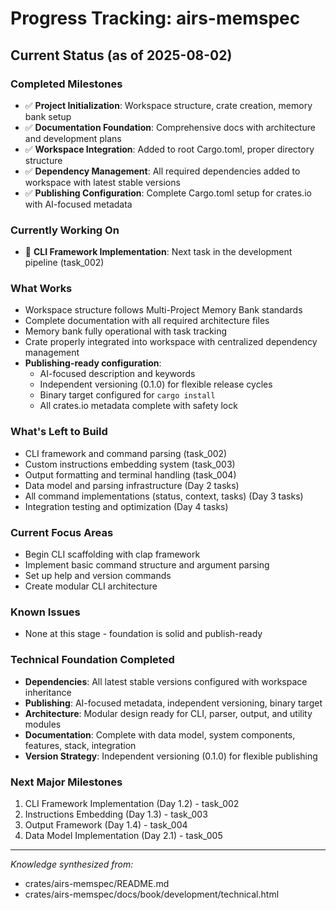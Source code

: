 # Progress Tracking: airs-memspec

## Current Status (as of 2025-08-02)

### Completed Milestones
- ✅ **Project Initialization**: Workspace structure, crate creation, memory bank setup
- ✅ **Documentation Foundation**: Comprehensive docs with architecture and development plans
- ✅ **Workspace Integration**: Added to root Cargo.toml, proper directory structure
- ✅ **Dependency Management**: All required dependencies added to workspace with latest stable versions
- ✅ **Publishing Configuration**: Complete Cargo.toml setup for crates.io with AI-focused metadata

### Currently Working On
- 🔄 **CLI Framework Implementation**: Next task in the development pipeline (task_002)

### What Works
- Workspace structure follows Multi-Project Memory Bank standards
- Complete documentation with all required architecture files
- Memory bank fully operational with task tracking
- Crate properly integrated into workspace with centralized dependency management
- **Publishing-ready configuration**:
  - AI-focused description and keywords
  - Independent versioning (0.1.0) for flexible release cycles
  - Binary target configured for `cargo install`
  - All crates.io metadata complete with safety lock

### What's Left to Build
- CLI framework and command parsing (task_002)
- Custom instructions embedding system (task_003)
- Output formatting and terminal handling (task_004)
- Data model and parsing infrastructure (Day 2 tasks)
- All command implementations (status, context, tasks) (Day 3 tasks)
- Integration testing and optimization (Day 4 tasks)

### Current Focus Areas
- Begin CLI scaffolding with clap framework
- Implement basic command structure and argument parsing
- Set up help and version commands
- Create modular CLI architecture

### Known Issues
- None at this stage - foundation is solid and publish-ready

### Technical Foundation Completed
- **Dependencies**: All latest stable versions configured with workspace inheritance
- **Publishing**: AI-focused metadata, independent versioning, binary target
- **Architecture**: Modular design ready for CLI, parser, output, and utility modules
- **Documentation**: Complete with data model, system components, features, stack, integration
- **Version Strategy**: Independent versioning (0.1.0) for flexible publishing

### Next Major Milestones
1. CLI Framework Implementation (Day 1.2) - task_002
2. Instructions Embedding (Day 1.3) - task_003
3. Output Framework (Day 1.4) - task_004
4. Data Model Implementation (Day 2.1) - task_005

---

*Knowledge synthesized from:*
- crates/airs-memspec/README.md
- crates/airs-memspec/docs/book/development/technical.html
